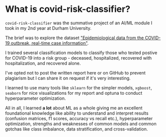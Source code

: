 # What is covid-risk-classifier?

`covid-risk-classifier` was the summative project of an AI/ML module I took in my 2nd year at Durham University.

The brief was to explore the dataset
<a href="https://www.nature.com/articles/s41597-020-0448-0#citeas" rel="noreferrer" target="_blank">"Epidemiological data from the COVID-19 outbreak, real-time case information"</a>.

I trained several classification models to classify those who tested postive for COVID-19 into a risk group - deceased, hospitalized, recovered with hospitalization, and recovered alone.

I've opted not to post the written report here or on GitHub to prevent plagiarism but I can share it on request if it's very interesting.

I learned to use many tools like `sklearn` for the simpler models, `xgboost`, `seaborn` for nice visualizations for my report and optuna to conduct hyperparameter optimization.

All in all, I learned **a lot** about ML as a whole giving me an excellent foundational knowledge like ability to understand and interpret results (confusion matrices, f1 scores, accuracy vs recall etc.), hyperparameter optimization, strengths and weaknesses of common models and common gotchas like class imbalance, data stratification, and cross-validation.
